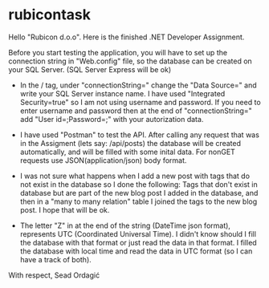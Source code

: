 # rubicontask

Hello "Rubicon d.o.o". Here is the finished .NET Developer Assignment.

Before you start testing the application, you will have to set up the connection string in "Web.config" file, so the database can be created on your SQL Server. (SQL Server Express will be ok)

- In the /<connectionStrings/> tag, under "connectionString=" change the "Data Source=" and write your SQL Server instance name. I have used "Integrated Security=true" so I am not using username and password. If you need to enter username and password then at the end of "connectionString=" add "User id=;Password=;" with your autorization data. 
  
- I have used "Postman" to test the API. After calling any request that was in the Assigment (lets say: /api/posts) the database will be created automatically, and will be filled with some inital data. For nonGET requests use JSON(application/json) body format. 

- I was not sure what happens when I add a new post with tags that do not exist in the database so I done the following: 
Tags that don't exist in database but are part of the new blog post I added in the database, and then in a "many to many relation" table I joined the tags to the new blog post. I hope that will be ok. 

- The letter "Z" in at the end of the string (DateTime json format), represents UTC (Coordinated Universal Time). I didn't know should I fill the database with that format or just read the data in that format. I filled the database with local time and read the data in UTC format (so I can have a track of both). 

With respect, 
Sead Ordagić 


